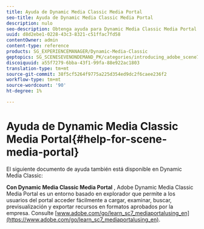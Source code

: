 ```yaml
---
title: Ayuda de Dynamic Media Classic Media Portal
seo-title: Ayuda de Dynamic Media Classic Media Portal
description: nulo
seo-description: Obtenga ayuda para Dynamic Media Classic Media Portal.
uuid: d8d2ebe1-0228-43c3-8321-c51ffac7fd58
contentOwner: admin
content-type: reference
products: SG_EXPERIENCEMANAGER/Dynamic-Media-Classic
geptopics: SG_SCENESEVENONDEMAND_PK/categories/introducing_adobe_scene7
discoiquuid: a55f7279-6bba-43f1-99fa-88e922ac1803
translation-type: tm+mt
source-git-commit: 38f5cf5264f9775a225d354ed9dc2f6caee236f2
workflow-type: tm+mt
source-wordcount: '90'
ht-degree: 1%

---
```



# Ayuda de Dynamic Media Classic Media Portal{#help-for-scene-media-portal}

El siguiente documento de ayuda también está disponible en Dynamic Media Classic:

**Con Dynamic Media Classic Media Portal** , Adobe Dynamic Media Classic Media Portal es un entorno basado en explorador que permite a los usuarios del portal acceder fácilmente a cargar, examinar, buscar, previsualización y exportar recursos en formatos aprobados por la empresa. Consulte [www.adobe.com/go/learn_sc7_mediaportalusing_en](https://www.adobe.com/go/learn_sc7_mediaportalusing_en).
